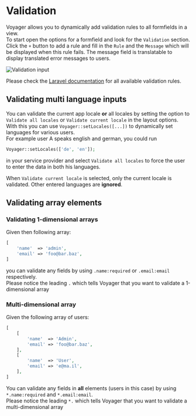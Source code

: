 # Validation

Voyager allows you to dynamically add validation rules to all formfields in a view.  
To start open the options for a formfield and look for the `Validation` section.  
Click the `+` button to add a rule and fill in the `Rule` and the `Message` which will be displayed when this rule fails. 
The message field is translatable to display translated error messages to users.

![Validation input](./.gitbook/assets/bread-builder/validation.png) 

Please check the [Laravel documentation](https://laravel.com/docs/validation#available-validation-rules) for all available validation rules.

## Validating multi language inputs

You can validate the current app locale **or** all locales by setting the option to `Validate all locales` or `Validate current locale` in the layout options.  
With this you can use `Voyager::setLocales([...])` to dynamically set languages for various users.  
For example user A speaks english and german, you could run
```php
Voyager::setLocales(['de', 'en']);
```
in your service provider and select `Validate all locales` to force the user to enter the data in both his languages. 

When `Validate current locale` is selected, only the current locale is validated. Other entered languages are **ignored**.

## Validating array elements

### Validating 1-dimensional arrays

Given then following array:

```php
[
    'name'  => 'admin',
    'email' => 'foo@bar.baz',
]
```

you can validate any fields by using `.name:required` or `.email:email` respectively.  
Please notice the leading `.` which tells Voyager that you want to validate a 1-dimensional array

### Multi-dimensional array

Given the following array of users:

```php
[
    [
        'name'  => 'Admin',
        'email' => 'foo@bar.baz',
    ],
    [
        'name'  => 'User',
        'email' => 'e@ma.il',
    ],
]
```

You can validate any fields in **all** elements (users in this case) by using `*.name:required` and `*.email:email`.  
Please notice the leading `*.` which tells Voyager that you want to validate a multi-dimensional array